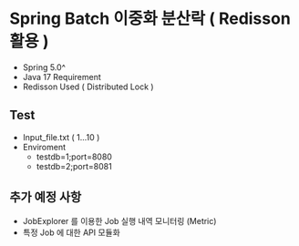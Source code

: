 # Spring Batch 이중화 분산락 ( Redisson 활용 )

- Spring 5.0^
- Java 17 Requirement
- Redisson Used ( Distributed Lock )


## Test

- Input_file.txt  ( 1...10 )
- Enviroment
  * testdb=1;port=8080
  * testdb=2;port=8081


## 추가 예정 사항

- JobExplorer 를 이용한 Job 실행 내역 모니터링 (Metric)
- 특정 Job 에 대한 API 모듈화
